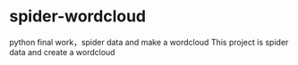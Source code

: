 # spider-wordcloud
python final work，spider data and make a wordcloud
This project is spider data and create a wordcloud
